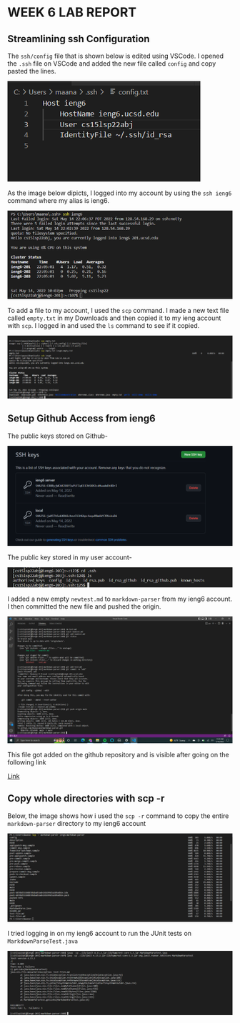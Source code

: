 # WEEK 6 LAB REPORT

## Streamlining ssh Configuration

The `ssh/config` file that is shown below is edited using VSCode. I opened the `.ssh` file on VSCode and added the new file called `config` and copy pasted the lines. 

![Image](config.png)

As the image below dipicts, I logged into my account by using the `ssh ieng6` command where my alias is ieng6.

![Image](ieng6.png)

To add a file to my account, I used the `scp` command. I made a new text file called `empty.txt` in my Downloads and then copied it to my ieng account with `scp`. I logged in and used the `ls` command to see if it copied. 

![Image](empty.png)

## Setup Github Access from ieng6

The public keys stored on Github-

![Image](keys_github.png)

The public key stored in my user account-

![Image](contents.png)

I added a new empty `newtest.md` to `markdown-parser` from my ieng6 account. I then committed the new file and pushed the origin.

![Image](add_file.png)

This file got added on the github repository and is visible after going on the following link

[Link](https://github.com/Maanasa64/markdown-parser)

## Copy whole directories with scp -r

Below, the image shows how i used the `scp -r` command to copy the entire `markdown-parser` directory to my ieng6 account

![Image](scp-r.png)

I tried logging in on my ieng6 account to run the JUnit tests on `MarkdownParseTest.java` 

![Image](junit.png)

